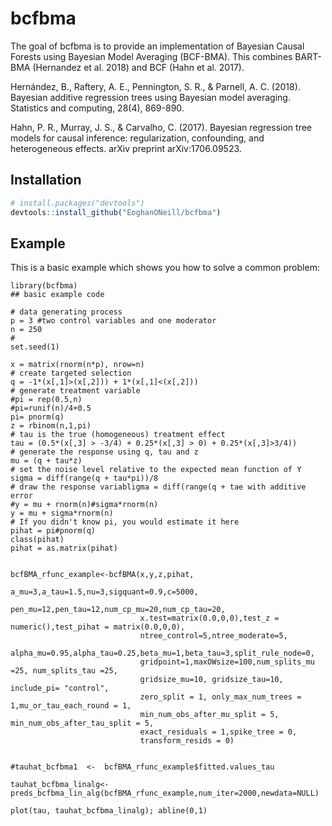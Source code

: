 # bcfbma

<!-- badges: start -->
<!-- badges: end -->

The goal of bcfbma is to provide an implementation of Bayesian Causal Forests using Bayesian Model Averaging (BCF-BMA). This combines BART-BMA (Hernandez et al. 2018) and BCF (Hahn et al. 2017).

Hernández, B., Raftery, A. E., Pennington, S. R., & Parnell, A. C. (2018). Bayesian additive regression trees using Bayesian model averaging. Statistics and computing, 28(4), 869-890.

Hahn, P. R., Murray, J. S., & Carvalho, C. (2017). Bayesian regression tree models for causal inference: regularization, confounding, and heterogeneous effects. arXiv preprint arXiv:1706.09523.


## Installation

``` r
# install.packages("devtools")
devtools::install_github("EoghanONeill/bcfbma")
```

## Example

This is a basic example which shows you how to solve a common problem:

```{r example}
library(bcfbma)
## basic example code

# data generating process
p = 3 #two control variables and one moderator
n = 250
#
set.seed(1)

x = matrix(rnorm(n*p), nrow=n)
# create targeted selection
q = -1*(x[,1]>(x[,2])) + 1*(x[,1]<(x[,2]))
# generate treatment variable
#pi = rep(0.5,n)
#pi=runif(n)/4+0.5
pi= pnorm(q)
z = rbinom(n,1,pi)
# tau is the true (homogeneous) treatment effect
tau = (0.5*(x[,3] > -3/4) + 0.25*(x[,3] > 0) + 0.25*(x[,3]>3/4))
# generate the response using q, tau and z
mu = (q + tau*z)
# set the noise level relative to the expected mean function of Y
sigma = diff(range(q + tau*pi))/8
# draw the response variabligma = diff(range(q + tae with additive error
#y = mu + rnorm(n)#sigma*rnorm(n)
y = mu + sigma*rnorm(n)
# If you didn't know pi, you would estimate it here
pihat = pi#pnorm(q)
class(pihat)
pihat = as.matrix(pihat)


bcfBMA_rfunc_example<-bcfBMA(x,y,z,pihat,
                             a_mu=3,a_tau=1.5,nu=3,sigquant=0.9,c=5000,
                             pen_mu=12,pen_tau=12,num_cp_mu=20,num_cp_tau=20,
                             x.test=matrix(0.0,0,0),test_z = numeric(),test_pihat = matrix(0.0,0,0),
                             ntree_control=5,ntree_moderate=5,
                             alpha_mu=0.95,alpha_tau=0.25,beta_mu=1,beta_tau=3,split_rule_node=0,
                             gridpoint=1,maxOWsize=100,num_splits_mu =25, num_splits_tau =25,
                             gridsize_mu=10, gridsize_tau=10, include_pi= "control",
                             zero_split = 1, only_max_num_trees = 1,mu_or_tau_each_round = 1,
                             min_num_obs_after_mu_split = 5, min_num_obs_after_tau_split = 5,
                             exact_residuals = 1,spike_tree = 0,
                             transform_resids = 0)


#tauhat_bcfbma1  <-  bcfBMA_rfunc_example$fitted.values_tau

tauhat_bcfbma_linalg<-preds_bcfbma_lin_alg(bcfBMA_rfunc_example,num_iter=2000,newdata=NULL)

plot(tau, tauhat_bcfbma_linalg); abline(0,1)


```
